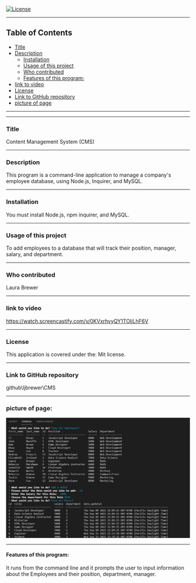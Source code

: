 [![License](https://img.shields.io/badge/License-Mit-blue.svg)](https://opensource.org/licenses/Apache-2.0)


-----------------------------------------

## Table of Contents

* [Title](#Title:)
* [Description](#Description)
    * [Installation](#Installation)
    * [Usage of this project](#Usage_of_this_project)
    * [Who contributed](#Who_contributed)
    * [Features of this program:](#Features_of_this_program:)
* [link to video](#link-to-video)
* [License](#License)
* [Link to GitHub repository](#Link-to-GitHub-repository)
* [picture of page](#picture-of-page:)

-----------------------------------------
------------------------------    
### Title

Content Management System (CMS)

--------------------------------------------------------------------------------
### Description 

This program is a command-line application  to manage a company's employee database, using Node.js, Inquirer, and MySQL.

--------------------------------------------------------------------------------
### Installation

You must install Node.js, npm inquirer, and MySQL.

--------------------------------------------------------------------------------
### Usage of this project

To add employees to a database that will track their position, manager, salary, and department.

--------------------------------------------------------------------------------
### Who contributed

Laura Brewer

---------------------------------------------------------------------------------
### link to video     

https://watch.screencastify.com/v/0KVxrhvyQY1TOIjLhF6V

--------------------------------------------------------------------------------
### License 

This application is covered under the: Mit license.

--------------------------------------------------------------------------------
### Link to GitHub repository 

github\ljbrewer\CMS

--------------------------------------------------------------------------------
### picture of page:

![image of CMS project](./assets/pictureofapp.png)

-------------------------------------------------------------------------------
#### Features of this program:

It runs from the command line and it prompts the user to input information about the Employees and their position, department, manager.